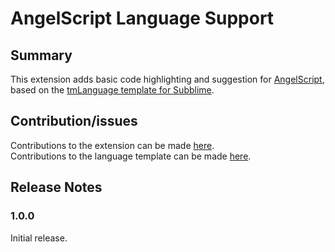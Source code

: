 # AngelScript Language Support

## Summary

This extension adds basic code highlighting and suggestion for [AngelScript](http://www.angelcode.com/angelscript/), based on the [tmLanguage template for Subblime](https://github.com/wronex/sublime-angelscript).

## Contribution/issues

Contributions to the extension can be made [here](https://github.com/Rene-Sackers/vscode-angelscript).  
Contributions to the language template can be made [here](https://github.com/wronex/sublime-angelscript).

## Release Notes

### 1.0.0

Initial release.